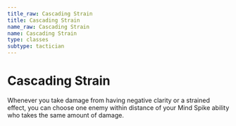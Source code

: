 ```yaml
---
title_raw: Cascading Strain
title: Cascading Strain
name_raw: Cascading Strain
name: Cascading Strain
type: classes
subtype: tactician
---
```


# Cascading Strain

Whenever you take damage from having negative clarity or a strained effect, you can choose one enemy within distance of your Mind Spike ability who takes the same amount of damage.
